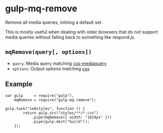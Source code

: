 # gulp-mq-remove

Remove all media queries, inlining a default set.

This is mostly useful when dealing with older browsers that do not support media queries without
falling back to something like respond.js.

## `mqRemove(query[, options])` 

* `query`: Media query matching [css-mediaquery](https://github.com/ericf/css-mediaquery)
* `options`: Output options matching [css](https://github.com/reworkcss/css)

## Example

	var gulp     = require("gulp"),
		mqRemove = require("gulp-mq-remove");

	gulp.task("ie8styles", function () {
			return gulp.src("styles/**/*.css")
				.pipe(mqRemove({ width: "1024px" }))
				.pipe(gulp.dest("build"));
		});
